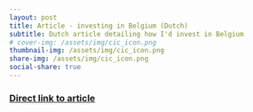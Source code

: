 ```yaml
---
layout: post
title: Article - investing in Belgium (Dutch)
subtitle: Dutch article detailing how I'd invest in Belgium
# cover-img: /assets/img/cic_icon.png
thumbnail-img: /assets/img/cic_icon.png
share-img: /assets/img/cic_icon.png
social-share: true
---
```


### [Direct link to article](https://projub.com/eindwerk_beleggen)  






